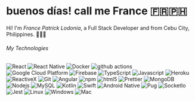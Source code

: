 <h1>buenos días! call me France 🇫🇷🇵🇭 </h1>

Hi! I'm <i>France Patrick Lodonia</i>, a Full Stack Developer and from Cebu City, Philippines. 👨🏻‍💻


<h6> My Technologies</h3>
<p>
  <img alt="React" src="https://img.shields.io/badge/-React-45b8d8?style=flat-square&logo=react&logoColor=white" />
  <img alt="React Native" src="https://img.shields.io/badge/-React Native-45b8d8?style=flat-square&logo=react&logoColor=white" />
  <img alt="Docker" src="https://img.shields.io/badge/-Docker-46a2f1?style=flat-square&logo=docker&logoColor=white" />
  <img alt="github actions" src="https://img.shields.io/badge/-Github_Actions-2088FF?style=flat-square&logo=github-actions&logoColor=white" />
  <img alt="Google Cloud Platform" src="https://img.shields.io/badge/-Google_Cloud_Platform-1a73e8?style=flat-square&logo=google-cloud&logoColor=white" />
  <img alt="Firebase" src="https://img.shields.io/badge/-Firebase-F3761F?style=flat-square&logo=firebase&logoColor=white" />
  <img alt="TypeScript" src="https://img.shields.io/badge/-TypeScript-007ACC?style=flat-square&logo=typescript&logoColor=white" />
  <img alt="Javascript" src="https://img.shields.io/badge/-Javascript-ffdb19?style=flat-square&logo=Javascript&logoColor=white" />
  <img alt="Heroku" src="https://img.shields.io/badge/-Heroku-430098?style=flat-square&logo=heroku&logoColor=white" />
  <img alt="ReactiveX" src="https://img.shields.io/badge/-RxJs-B7178C?style=flat-square&logo=reactivex&logoColor=white" />
  <img alt="Git" src="https://img.shields.io/badge/-Git-F05032?style=flat-square&logo=git&logoColor=white" />
  <img alt="Angular" src="https://img.shields.io/badge/-Angular-DD0031?style=flat-square&logo=angular&logoColor=white" />
  <img alt="npm" src="https://img.shields.io/badge/-NPM-CB3837?style=flat-square&logo=npm&logoColor=white" />
  <img alt="html5" src="https://img.shields.io/badge/-HTML5-E34F26?style=flat-square&logo=html5&logoColor=white" />
  <img alt="Prettier" src="https://img.shields.io/badge/-Prettier-F7B93E?style=flat-square&logo=prettier&logoColor=white" />
  <img alt="MongoDB" src="https://img.shields.io/badge/-MongoDB-13aa52?style=flat-square&logo=mongodb&logoColor=white" />
  <img alt="Nodejs" src="https://img.shields.io/badge/-Nodejs-43853d?style=flat-square&logo=Node.js&logoColor=white" />
  <img alt="MySQL" src="https://img.shields.io/badge/-MySQL-B7178C?style=flat-square&logo=MySQL&logoColor=white" />
  <img alt="Kotlin" src="https://img.shields.io/badge/-Kotlin-E34F26?style=flat-square&logo=Kotlin&logoColor=white" />
  <img alt="Swift" src="https://img.shields.io/badge/-SwiftUI-4b0082?style=flat-square&logo=Swift&logoColor=white" />
  <img alt="Android Native" src="https://img.shields.io/badge/-Android-43853d?style=flat-square&logo=Android&logoColor=white" />
  <img alt="Pug" src="https://img.shields.io/badge/-Pug-43853d?style=flat-square&logo=Pug&logoColor=white" />
  <img alt="SocketIo" src="https://img.shields.io/badge/-Socket.io-43853d?style=flat-square&logo=Socket.io&logoColor=white" />
  <img alt="Jest" src="https://img.shields.io/badge/-Jest-8e00ff?style=flat-square&logo=Jest&logoColor=white" />
  <img alt="Linux" src="https://img.shields.io/badge/-Linux-23427f?style=flat-square&logo=Linux&logoColor=white" />
  <img alt="Windows" src="https://img.shields.io/badge/-Windows-33E0FF?style=flat-square&logo=Windows&logoColor=white" />
  <img alt="Mac" src="https://img.shields.io/badge/-Mac-C5ACAC?style=flat-square&logo=Apple&logoColor=white" />
</p>

